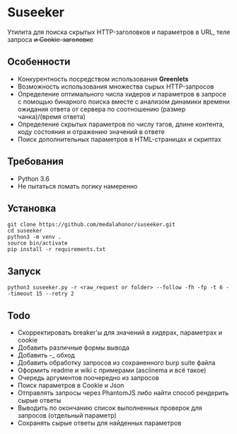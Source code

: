 # Suseeker

Утилита для поиска скрытых HTTP-заголовков и параметров в URL, теле запроса ~~и Cookie-заголовке~~

## Особенности
* Конкурентность посредством использования **Greenlets**
* Возможность использования множества сырых HTTP-запросов
* Определение оптимального числа хидеров и параметров в запросе
с помощью бинарного поиска вместе с анализом динамики времени ожидания ответа от сервера
  по соотношению (размер чанка)/(время ответа)
* Определение скрытых параметров по числу тэгов, длине контента,
коду состояния и отражению значений в ответе
* Поиск дополнительных параметров в HTML-страницах и скриптах


## Требования
* Python 3.6
* Не пытаться ломать логику намеренно

## Установка
```
git clone https://github.com/medalahonor/suseeker.git
cd suseeker 
python3 -m venv .
source bin/activate
pip install -r requirements.txt
```

## Запуск
``` 
python3 suseeker.py -r <raw_request or folder> --follow -fh -fp -t 6 --timeout 15 --retry 2
```

## Todo
* Скорректировать breaker'ы для значений в хидерах, параметрах и cookie
* Добавить различные формы вывода
* Добавить -_ обход
* Добавить обработку запросов из сохраненного burp suite файла
* Оформить readme и wiki с примерами (asciinema и всё такое)
* Очередь аргументов поочередно из запросов
* Поиск параметров в Cookie и Json
* Отправлять запросы через PhantomJS либо найти способ рендерить сырые ответы
* Выводить по окончанию список выполненных проверок для запросов (отдельный параметр)
* Сохранять сырые ответы для найденных параметров